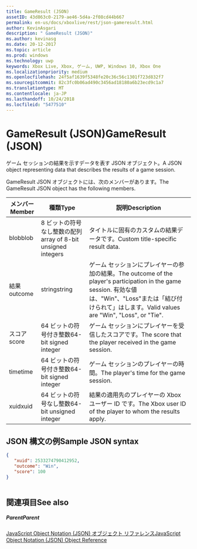 ```yaml
---
title: GameResult (JSON)
assetID: 43d863c0-2179-ae46-5d4a-2f08cd44b667
permalink: en-us/docs/xboxlive/rest/json-gameresult.html
author: KevinAsgari
description: " GameResult (JSON)"
ms.author: kevinasg
ms.date: 20-12-2017
ms.topic: article
ms.prod: windows
ms.technology: uwp
keywords: Xbox Live, Xbox, ゲーム, UWP, Windows 10, Xbox One
ms.localizationpriority: medium
ms.openlocfilehash: 24f5af1639f5348fe20c36c56c1301f723d832f7
ms.sourcegitcommit: 82c3fc0b06ad490c3456ad18180a6b23ecd9c1a7
ms.translationtype: MT
ms.contentlocale: ja-JP
ms.lasthandoff: 10/24/2018
ms.locfileid: "5477510"
---
```

# <a name="gameresult-json"></a><span data-ttu-id="f1ac3-104">GameResult (JSON)</span><span class="sxs-lookup"><span data-stu-id="f1ac3-104">GameResult (JSON)</span></span>
<span data-ttu-id="f1ac3-105">ゲーム セッションの結果を示すデータを表す JSON オブジェクト。</span><span class="sxs-lookup"><span data-stu-id="f1ac3-105">A JSON object representing data that describes the results of a game session.</span></span> 
<a id="ID4EN"></a>

  
 
<span data-ttu-id="f1ac3-106">GameResult JSON オブジェクトには、次のメンバーがあります。</span><span class="sxs-lookup"><span data-stu-id="f1ac3-106">The GameResult JSON object has the following members.</span></span>
 
| <span data-ttu-id="f1ac3-107">メンバー</span><span class="sxs-lookup"><span data-stu-id="f1ac3-107">Member</span></span>| <span data-ttu-id="f1ac3-108">種類</span><span class="sxs-lookup"><span data-stu-id="f1ac3-108">Type</span></span>| <span data-ttu-id="f1ac3-109">説明</span><span class="sxs-lookup"><span data-stu-id="f1ac3-109">Description</span></span>| 
| --- | --- | --- | 
| <span data-ttu-id="f1ac3-110">blob</span><span class="sxs-lookup"><span data-stu-id="f1ac3-110">blob</span></span>| <span data-ttu-id="f1ac3-111">8 ビットの符号なし整数の配列</span><span class="sxs-lookup"><span data-stu-id="f1ac3-111">array of 8-bit unsigned integers</span></span>| <span data-ttu-id="f1ac3-112">タイトルに固有のカスタムの結果データです。</span><span class="sxs-lookup"><span data-stu-id="f1ac3-112">Custom title-specific result data.</span></span>| 
| <span data-ttu-id="f1ac3-113">結果</span><span class="sxs-lookup"><span data-stu-id="f1ac3-113">outcome</span></span>| <span data-ttu-id="f1ac3-114">string</span><span class="sxs-lookup"><span data-stu-id="f1ac3-114">string</span></span>| <span data-ttu-id="f1ac3-115">ゲーム セッションにプレイヤーの参加の結果。</span><span class="sxs-lookup"><span data-stu-id="f1ac3-115">The outcome of the player's participation in the game session.</span></span> <span data-ttu-id="f1ac3-116">有効な値は、"Win"、"Loss"または「結び付けられて」はします。</span><span class="sxs-lookup"><span data-stu-id="f1ac3-116">Valid values are "Win", "Loss", or "Tie".</span></span> | 
| <span data-ttu-id="f1ac3-117">スコア</span><span class="sxs-lookup"><span data-stu-id="f1ac3-117">score</span></span>| <span data-ttu-id="f1ac3-118">64 ビットの符号付き整数</span><span class="sxs-lookup"><span data-stu-id="f1ac3-118">64-bit signed integer</span></span>| <span data-ttu-id="f1ac3-119">ゲーム セッションにプレイヤーを受信したスコアです。</span><span class="sxs-lookup"><span data-stu-id="f1ac3-119">The score that the player received in the game session.</span></span>| 
| <span data-ttu-id="f1ac3-120">time</span><span class="sxs-lookup"><span data-stu-id="f1ac3-120">time</span></span>| <span data-ttu-id="f1ac3-121">64 ビットの符号付き整数</span><span class="sxs-lookup"><span data-stu-id="f1ac3-121">64-bit signed integer</span></span>| <span data-ttu-id="f1ac3-122">ゲーム セッションのプレイヤーの時間。</span><span class="sxs-lookup"><span data-stu-id="f1ac3-122">The player's time for the game session.</span></span>| 
| <span data-ttu-id="f1ac3-123">xuid</span><span class="sxs-lookup"><span data-stu-id="f1ac3-123">xuid</span></span>| <span data-ttu-id="f1ac3-124">64 ビットの符号なし整数</span><span class="sxs-lookup"><span data-stu-id="f1ac3-124">64-bit unsigned integer</span></span>| <span data-ttu-id="f1ac3-125">結果の適用先のプレイヤーの Xbox ユーザー ID です。</span><span class="sxs-lookup"><span data-stu-id="f1ac3-125">The Xbox user ID of the player to whom the results apply.</span></span>| 
  
<a id="ID4EPC"></a>

 
## <a name="sample-json-syntax"></a><span data-ttu-id="f1ac3-126">JSON 構文の例</span><span class="sxs-lookup"><span data-stu-id="f1ac3-126">Sample JSON syntax</span></span>
 

```json
{
   "xuid": 2533274790412952,
   "outcome": "Win",
   "score": 100
}
    
```

  
<a id="ID4EYC"></a>

 
## <a name="see-also"></a><span data-ttu-id="f1ac3-127">関連項目</span><span class="sxs-lookup"><span data-stu-id="f1ac3-127">See also</span></span>
 
<a id="ID4E1C"></a>

 
##### <a name="parent"></a><span data-ttu-id="f1ac3-128">Parent</span><span class="sxs-lookup"><span data-stu-id="f1ac3-128">Parent</span></span> 

[<span data-ttu-id="f1ac3-129">JavaScript Object Notation (JSON) オブジェクト リファレンス</span><span class="sxs-lookup"><span data-stu-id="f1ac3-129">JavaScript Object Notation (JSON) Object Reference</span></span>](atoc-xboxlivews-reference-json.md)

   